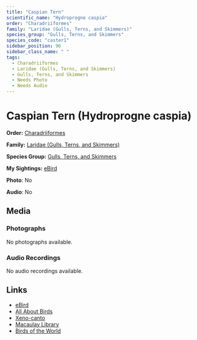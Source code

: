 ```yaml
---
title: "Caspian Tern"
scientific_name: "Hydroprogne caspia"
order: "Charadriiformes"
family: "Laridae (Gulls, Terns, and Skimmers)"
species_group: "Gulls, Terns, and Skimmers"
species_code: "caster1"
sidebar_position: 96
sidebar_class_name: " "
tags: 
  - Charadriiformes
  - Laridae (Gulls, Terns, and Skimmers)
  - Gulls, Terns, and Skimmers
  - Needs Photo
  - Needs Audio
---
```


# Caspian Tern (Hydroprogne caspia)

**Order:** [Charadriiformes](/tags/charadriiformes)

**Family:** [Laridae (Gulls, Terns, and Skimmers)](/tags/laridae-gulls-terns-and-skimmers)

**Species Group:** [Gulls, Terns, and Skimmers](/tags/gulls-terns-and-skimmers)

**My Sightings:** [eBird](https://ebird.org/lifelist?r=world&time=life&spp=caster1)

**Photo**: No 

**Audio**: No

## Media
### Photographs
No photographs available.

### Audio Recordings
No audio recordings available.

## Links
* [eBird](https://ebird.org/species/caster1) 
* [All About Birds](https://www.allaboutbirds.org/guide/caster1) 
* [Xeno-canto](https://www.xeno-canto.org/species/hydroprogne-caspia) 
* [Macaulay Library](https://search.macaulaylibrary.org/catalog?taxonCode=caster1&sort=rating_rank_desc)
* [Birds of the World](https://birdsoftheworld.org/bow/species/caster1)
